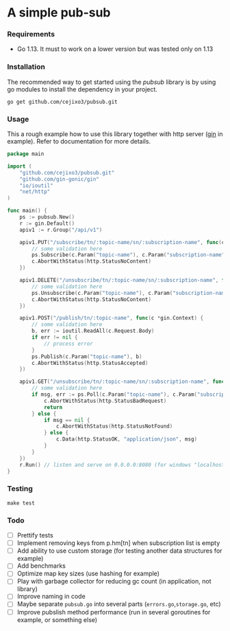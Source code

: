 # A simple pub-sub

### Requirements
- Go 1.13. It must to work on a lower version but was tested only on 1.13

### Installation
The recommended way to get started using the *pubsub* library is by using go modules to install the dependency in your project.
```shell script
go get github.com/cejixo3/pubsub.git
```

### Usage
This a rough example how to use this library together with http server ([gin](https://github.com/gin-gonic/gin) in example).
Refer to documentation for more details.
```go
package main

import (
	"github.com/cejixo3/pubsub.git"
	"github.com/gin-gonic/gin"
	"io/ioutil"
	"net/http"
)

func main() {
	ps := pubsub.New()
	r := gin.Default()
	apiv1 := r.Group("/api/v1")

	apiv1.PUT("/subscribe/tn/:topic-name/sn/:subscription-name", func(c *gin.Context) {
		// some validation here
		ps.Subscribe(c.Param("topic-name"), c.Param("subscription-name"))
		c.AbortWithStatus(http.StatusNoContent)
	})

	apiv1.DELETE("/unsubscribe/tn/:topic-name/sn/:subscription-name", func(c *gin.Context) {
		// some validation here
		ps.Unsubscribe(c.Param("topic-name"), c.Param("subscription-name"))
		c.AbortWithStatus(http.StatusNoContent)
	})

	apiv1.POST("/publish/tn/:topic-name", func(c *gin.Context) {
		// some validation here
		b, err := ioutil.ReadAll(c.Request.Body)
		if err != nil {
			// process error
		}
		ps.Publish(c.Param("topic-name"), b)
		c.AbortWithStatus(http.StatusAccepted)
	})

	apiv1.GET("/unsubscribe/tn/:topic-name/sn/:subscription-name", func(c *gin.Context) {
		// some validation here
		if msg, err := ps.Poll(c.Param("topic-name"), c.Param("subscription-name")); err == pubsub.ErrNoSubscriptions {
			c.AbortWithStatus(http.StatusBadRequest)
			return
		} else {
			if msg == nil {
				c.AbortWithStatus(http.StatusNotFound)
			} else {
				c.Data(http.StatusOK, "application/json", msg)
			}
		}
	})
	r.Run() // listen and serve on 0.0.0.0:8080 (for windows "localhost:8080")
}

``` 

### Testing
```shell script
make test
```

### Todo
- [ ] Prettify tests
- [ ] Implement removing keys from p.hm[tn] when subscription list is empty
- [ ] Add ability to use custom storage (for testing another data structures for example)
- [ ] Add benchmarks
- [ ] Optimize map key sizes (use hashing for example)
- [ ] Play with garbage collector for reducing gc count (in application, not library)
- [ ] Improve naming in code 
- [ ] Maybe separate ```pubsub.go``` into several parts (```errors.go```,```storage.go```, etc)
- [ ] Improve pubslish method performance (run in several goroutines for example, or something else) 